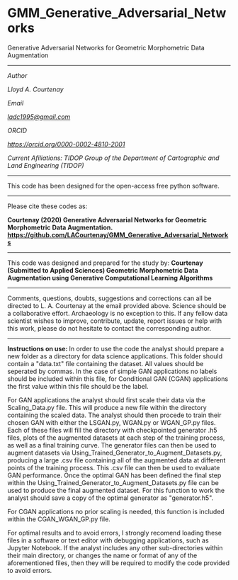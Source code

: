 # GMM_Generative_Adversarial_Networks
Generative Adversarial Networks for Geometric Morphometric Data Augmentation



-----------------------------------------------------------------------------------------------------------------

<i>
Author

Lloyd A. Courtenay

Email

ladc1995@gmail.com

ORCID

https://orcid.org/0000-0002-4810-2001

Current Afiliations:
TIDOP Group of the Department of Cartographic and Land Engineering (TIDOP)

</i>

---------------------------------------------------------------------------------------------------

This code has been designed for the open-access free python software.

--------------------------------------------------------

Please cite these codes as:

 <b> Courtenay (2020) Generative Adversarial Networks for Geometric Morphometric Data Augmentation. https://github.com/LACourtenay/GMM_Generative_Adversarial_Networks
</b>

--------------------------------------------------------

This code was designed and prepared for the study by:
<b> Courtenay (Submitted to Applied Sciences) Geometric Morphometric Data Augmentation using Generative Computational Learning Algorithms </b>

------------------------------------------------------------
Comments, questions, doubts, suggestions and corrections can all be directed to L. A. Courtenay at the email provided above.
Science should be a collaborative effort. Archaeology is no exception to this. If any fellow data
scientist wishes to improve, contribute, update, report issues or help with this work, please do not hesitate to contact the corresponding author.

--------------------------------------------------------
<b> Instructions on use: </b>
In order to use the code the analyst should prepare a new folder as a directory for data science applications. This folder should contain a "data.txt" file containing
the dataset. All values should be seperated by commas. In the case of simple GAN applications no labels should be included within this file, for Conditional GAN (CGAN)
applications the first value within this file should be the label.

For GAN applications the analyst should first scale their data via the Scaling_Data.py file. This will produce a new file within the directory containing the scaled data. The analyst should then procede to train their chosen GAN with either the LSGAN.py, WGAN.py or WGAN_GP.py files. Each of these files will fill the directory with checkpointed generator .h5 files, plots of the augmented datasets at each step of the training process, as well as a final training curve. The generator files can then be used to augment datasets via Using_Trained_Generator_to_Augment_Datasets.py, producing a large .csv file containing all of the augmented data at different points of the training process. This .csv file can then be used to evaluate GAN performance. Once the optimal GAN has been defined the final step within the Using_Trained_Generator_to_Augment_Datasets.py file can be used to produce the final augmented dataset. For this function to work the analyst should save a copy of the optimal generator as "generator.h5".

For CGAN applications no prior scaling is needed, this function is included within the CGAN_WGAN_GP.py file.

For optimal results and to avoid errors, I strongly recomend loading these files in a software or text editor with debugging applications, such as Jupyter Notebook. If the analyst includes any other sub-directories within their main directory, or changes the name or format of any of the aforementioned files, then they will be required to modify the code provided to avoid errors.

